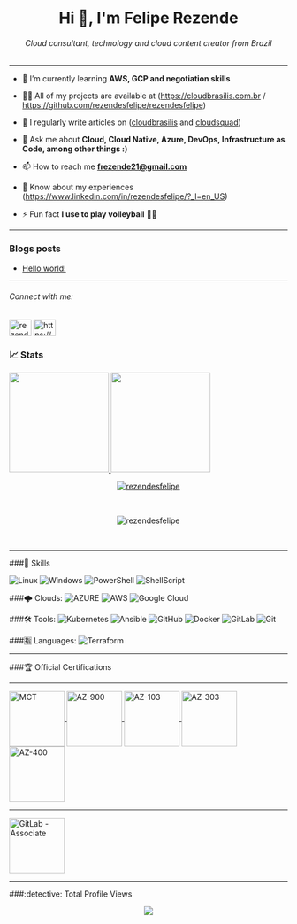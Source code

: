 <h1 align="center">Hi 👋, I'm Felipe Rezende</h1>
<h6 align="center">Cloud consultant, technology and cloud content creator from Brazil</h6>
<hr>

- 🌱 I’m currently learning **AWS, GCP and negotiation skills**

- 👨‍💻 All of my projects are available at (https://cloudbrasilis.com.br / https://github.com/rezendesfelipe/rezendesfelipe)

- 📝 I regularly write articles on ([cloudbrasilis](https://cloudbrasilis.com.br) and [cloudsquad](https://cloudsquad.com.br))

- 💬 Ask me about **Cloud, Cloud Native, Azure, DevOps, Infrastructure as Code, among other things :)**

- 📫 How to reach me **frezende21@gmail.com**

- 📄 Know about my experiences (https://www.linkedin.com/in/rezendesfelipe/?_l=en_US)

- ⚡ Fun fact **I use to play volleyball** 🤷‍♂️
<hr>

### Blogs posts
<!-- BLOG-POST-LIST:START -->
- [Hello world!](https://cloudbrasilis.com.br/2023/10/16/hello-world/)
<!-- BLOG-POST-LIST:END -->

<hr>

<h6 align="left">Connect with me:</h6>
<p align="left">
<a href="https://linkedin.com/in/rezendesfelipe" target="blank"><img align="center" src="https://raw.githubusercontent.com/rahuldkjain/github-profile-readme-generator/master/src/images/icons/Social/linked-in-alt.svg" alt="rezendesfelipe" height="30" width="40" /></a>
<a href="/https://cloudbrasilis.com.br" target="blank"><img align="center" src="https://raw.githubusercontent.com/rahuldkjain/github-profile-readme-generator/master/src/images/icons/Social/rss.svg" alt="https://cloudbrasilis.com.br" height="30" width="40" /></a>
</p>
 
### 📈 Stats

 <div>
  <a href="https://github.com/rezendesfelipe">
  <img height="180em" src="https://github-readme-stats.vercel.app/api?username=rezendesfelipe&show_icons=true&theme=dracula&include_all_commits=true&count_private=true"/>
  <img height="180em" src="https://github-readme-stats.vercel.app/api/top-langs/?username=rezendesfelipe&layout=compact&langs_count=7&theme=dracula"/>
</div> 
<p align="center"> <a href="https://github.com/ryo-ma/github-profile-trophy"><img src="https://github-profile-trophy.vercel.app/?username=rezendesfelipe" alt="rezendesfelipe" /></a> </p> <br>
	
<p align="center"><img align="center" src="https://github-readme-streak-stats.herokuapp.com/?user=rezendesfelipe&" alt="rezendesfelipe" /></p> <br>
 
<hr>
 ###🚀 Skills

![Linux](https://img.shields.io/badge/-Linux-FCC624?style=for-the-badge&logo=linux&logoColor=000000) ![Windows](https://img.shields.io/badge/-Windows-204E87?style=for-the-badge&logo=windows&logoColor=3C93FF) ![PowerShell](https://img.shields.io/badge/-PowerShell-blue?style=for-the-badge&logo=powershell&logoColor=FFFFFF) ![ShellScript](https://img.shields.io/badge/-ShellScript-4EAA25?style=for-the-badge&logo=gnu%20bash&logoColor=FFFFFF)
 
###🌩️ Clouds:
 ![AZURE](https://img.shields.io/badge/-Microsoft%20Azure-2C6CFB?style=for-the-badge&logo=MicrosoftAzure&logoColor=white) ![AWS](https://img.shields.io/badge/AWS-%23FF9900.svg?style=for-the-badge&logo=amazon-aws&logoColor=white) 	![Google Cloud](https://img.shields.io/badge/GoogleCloud-%234285F4.svg?style=for-the-badge&logo=google-cloud&logoColor=white)

###🛠 Tools:
 ![Kubernetes](https://img.shields.io/badge/-Kubernetes-326CE5?style=for-the-badge&logo=kubernetes&logoColor=FFFFFF) ![Ansible](https://img.shields.io/badge/-Ansible-EE0000?style=for-the-badge&logo=ansible&logoColor=FFFFFF) ![GitHub](https://img.shields.io/badge/-GitHub-181717?style=for-the-badge&logo=GitHub&logoColor=FFFFFF) ![Docker](https://img.shields.io/badge/-Docker-2496ED?style=for-the-badge&logo=docker&logoColor=FFFFFF) ![GitLab](https://img.shields.io/badge/gitlab-%23181717.svg?style=for-the-badge&logo=gitlab&logoColor=white) ![Git](https://img.shields.io/badge/git-%23F05033.svg?style=for-the-badge&logo=git&logoColor=white)
 
###🈯 Languages:
![Terraform](https://img.shields.io/badge/terraform-%235835CC.svg?style=for-the-badge&logo=terraform&logoColor=white)
 
<hr>

 ###:trophy:  Official Certifications
 
 <div style="display: inline_block">
 <hr>
<a href = "https://www.credly.com/badges/d80bef4c-af47-4c6b-af62-5ac5cb2aadc3" target="_blank">		
  <img align="center" alt="MCT" height="100" width="100" src="https://images.credly.com/size/340x340/images/c325c7c0-5fa6-4e59-be29-cd13c9417549/MCT-Microsoft_Certified_Trainer.png">
	</a>
<a href = "https://www.credly.com/badges/a4f16560-aa3d-44d1-a38c-0d027cd22ede" target="_blank">		
  <img align="center" alt="AZ-900" height="100" width="100" src="https://miro.medium.com/max/600/0*1CAzxuyWO_3vQ8sI.png">
	</a>
<a href = "https://www.credly.com/badges/39bc7593-140c-45cb-bb45-ad2b49341cdb" target="_blank">		
  <img align="center" alt="AZ-103" height="100" width="100" src="https://images.credly.com/size/340x340/images/35d18649-95c6-4c78-b07a-cfc1362318f3/azure-administrator-associate.png">
	</a>

<a href = "https://www.credly.com/badges/6bea5971-772e-4449-bf65-0af4d59a988d" target="_blank">		
  <img align="center" alt="AZ-303" height="100" width="100" src="https://images.credly.com/size/680x680/images/285339cc-675a-4b1a-bdd9-283868af2fc8/EXAM-Expert-AZ-303-600x600.png">
	</a>
  
  <a href = "https://www.credly.com/badges/2c0ac509-5c80-4e2b-b8bd-2467ab9ae467" target="_blank">		
  <img align="center" alt="AZ-400" height="100" width="100" src="https://images.credly.com/size/340x340/images/c3ab66f8-5d59-4afa-a6c2-0ba30a1989ca/CERT-Expert-DevOps-Engineer-600x600.png">
	</a>
<hr>	
  
</div>
<div style="display: inline_block">
 <a href = "https://gitlab.badgr.com/public/assertions/YF9fL900Q2uPSJPSj-PBMw?identity__email=rezendesfelipe@hotmail.com" target="_blank">		
  <img align="center" alt="GitLab - Associate" height="100" width="100" src="https://media.badgr.com/uploads/badges/assertion-YF9fL900Q2uPSJPSj-PBMw.png">
	</a>

 
<hr>	
  
</div>
 ###:detective: Total Profile Views  <br>
 <p align="center"> 
   <img alingn="center" src="https://profile-counter.glitch.me/rezendesfelipe/count.svg" />
 </p>

</p>
